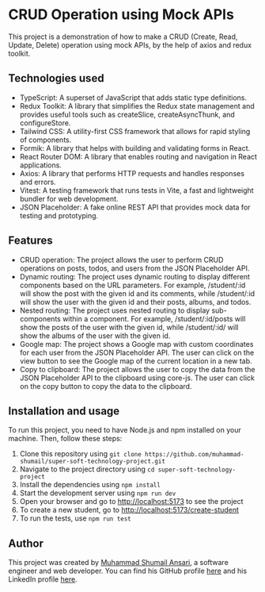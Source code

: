 # CRUD Operation using Mock APIs

This project is a demonstration of how to make a CRUD (Create, Read, Update, Delete) operation using mock APIs, by the help of axios and redux toolkit.

## Technologies used

- TypeScript: A superset of JavaScript that adds static type definitions.
- Redux Toolkit: A library that simplifies the Redux state management and provides useful tools such as createSlice, createAsyncThunk, and configureStore.
- Tailwind CSS: A utility-first CSS framework that allows for rapid styling of components.
- Formik: A library that helps with building and validating forms in React.
- React Router DOM: A library that enables routing and navigation in React applications.
- Axios: A library that performs HTTP requests and handles responses and errors.
- Vitest: A testing framework that runs tests in Vite, a fast and lightweight bundler for web development.
- JSON Placeholder: A fake online REST API that provides mock data for testing and prototyping.

## Features

- CRUD operation: The project allows the user to perform CRUD operations on posts, todos, and users from the JSON Placeholder API.
- Dynamic routing: The project uses dynamic routing to display different components based on the URL parameters. For example, /student/:id will show the post with the given id and its comments, while /student/:id will show the user with the given id and their posts, albums, and todos.
- Nested routing: The project uses nested routing to display sub-components within a component. For example, /student/:id/posts will show the posts of the user with the given id, while /student/:id/ will show the albums of the user with the given id.
- Google map: The project shows a Google map with custom coordinates for each user from the JSON Placeholder API. The user can click on the view button to see the Google map of the current location in a new tab.
- Copy to clipboard: The project allows the user to copy the data from the JSON Placeholder API to the clipboard using core-js. The user can click on the copy button to copy the data to the clipboard.

## Installation and usage

To run this project, you need to have Node.js and npm installed on your machine. Then, follow these steps:

1. Clone this repository using `git clone https://github.com/muhammad-shumail/super-soft-technology-project.git`
2. Navigate to the project directory using `cd super-soft-technology-project`
3. Install the dependencies using `npm install`
4. Start the development server using `npm run dev`
5. Open your browser and go to [http://localhost:5173](http://localhost:5173) to see the project
6. To create a new student, go to [http://localhost:5173/create-student](http://localhost:5173/create-student)
7. To run the tests, use `npm run test`

## Author

This project was created by [Muhammad Shumail Ansari](https://github.com/muhammad-shumail), a software engineer and web developer. You can find his GitHub profile [here](https://github.com/muhammad-shumail) and his LinkedIn profile [here](https://www.linkedin.com/in/muhammad-shumail-ansari/).